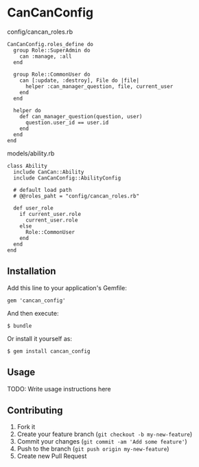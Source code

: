 # CanCanConfig

config/cancan_roles.rb

    CanCanConfig.roles_define do
      group Role::SuperAdmin do
        can :manage, :all
      end

      group Role::CommonUser do
        can [:update, :destroy], File do |file|
          helper :can_manager_question, file, current_user
        end
      end

      helper do
        def can_manager_question(question, user)
          question.user_id == user.id
        end
      end
    end

models/ability.rb

    class Ability
      include CanCan::Ability
      include CanCanConfig::AbilityConfig

      # default load path
      # @@roles_paht = "config/cancan_roles.rb"

      def user_role
        if current_user.role
          current_user.role
        else
          Role::CommonUser
        end
      end
    end


## Installation

Add this line to your application's Gemfile:

    gem 'cancan_config'

And then execute:

    $ bundle

Or install it yourself as:

    $ gem install cancan_config

## Usage

TODO: Write usage instructions here

## Contributing

1. Fork it
2. Create your feature branch (`git checkout -b my-new-feature`)
3. Commit your changes (`git commit -am 'Add some feature'`)
4. Push to the branch (`git push origin my-new-feature`)
5. Create new Pull Request
